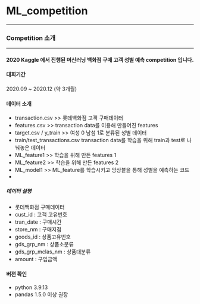 # ML_competition
___
### Competition 소개
***
#### 2020 Kaggle 에서 진행된 머신러닝 백화점 구매 고객 성별 예측 competition 입니다.

#### 대회기간
2020.09 ~ 2020.12 (약 3개월)

#### 데이터 소개

* transaction.csv >> 롯데백화점 고객 구매데이터
* features.csv >> transaction data를 이용해 만들어진 features
* target.csv / y_train >> 여성 0 남섬 1로 분류된 성별 데이터
* train/test_transactions.csv transaction data를 학습을 위해 train과 test로 나눠놓은 데이터
* ML_feature1 >> 학습을 위해 만든 features 1
* ML_feature2 >> 학습을 위해 만든 features 2
* ML_model1 >> ML_feature를 학습시키고 앙상블을 통해 성별을 예측하는 코드
* 
##### 데이터 설명

* 롯데백화점 구매데이터 
* cust_id : 고객 고유번호
* tran_date : 구매시간
* store_nm : 구매지점
* goods_id : 상품고유번호
* gds_grp_nm : 상품소분류
* gds_grp_mclas_nm : 상품대분류
* amount : 구입금액

#### 버젼 확인
* python 3.9.13
* pandas 1.5.0 이상 권장

